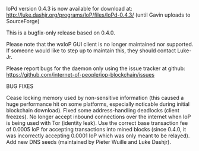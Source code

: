 IoPd version 0.4.3 is now available for download at:
http://luke.dashjr.org/programs/IoP/files/IoPd-0.4.3/ (until Gavin uploads to SourceForge)

This is a bugfix-only release based on 0.4.0.

Please note that the wxIoP GUI client is no longer maintained nor supported. If someone would like to step up to maintain this, they should contact Luke-Jr.

Please report bugs for the daemon only using the issue tracker at github:
https://github.com/internet-of-people/iop-blockchain/issues

BUG FIXES

Cease locking memory used by non-sensitive information (this caused a huge performance hit on some platforms, especially noticable during initial blockchain download).
Fixed some address-handling deadlocks (client freezes).
No longer accept inbound connections over the internet when IoP is being used with Tor (identity leak).
Use the correct base transaction fee of 0.0005 IoP for accepting transactions into mined blocks (since 0.4.0, it was incorrectly accepting 0.0001 IoP which was only meant to be relayed).
Add new DNS seeds (maintained by Pieter Wuille and Luke Dashjr).
